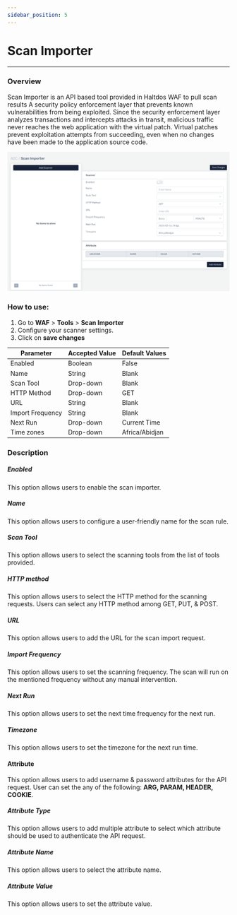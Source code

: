 ```yaml
---
sidebar_position: 5
---
```

# Scan Importer

---

### Overview

Scan Importer is an API based tool provided in Haltdos WAF to pull scan results A security policy enforcement layer that prevents known vulnerabilities from being exploited.
Since the security enforcement layer analyzes transactions and intercepts attacks in transit, malicious traffic never reaches the web application with the virtual patch. Virtual patches prevent exploitation attempts from succeeding, even when no changes have been made to the application source code.

![Scan Importer](/img/waf/v2/scanimporter.png)

### How to use:

1. Go to **WAF** > **Tools** > **Scan Importer**
2. Configure your scanner settings.
3. Click on **save changes**

| Parameter        | Accepted Value | Default Values |
|------------------|----------------|----------------|
| Enabled          | Boolean        | False          |
| Name             | String         | Blank          |
| Scan Tool        | Drop-down      | Blank          |
| HTTP Method      | Drop-down      | GET            |
| URL              | String         | Blank          |
| Import Frequency | String         | Blank          |
| Next Run         | Drop-down      | Current Time   |
| Time zones        | Drop-down      | Africa/Abidjan |

### Description

##### **Enabled**
This option allows users to enable the scan importer.

##### **Name**

This option allows users to configure a user-friendly name for the scan rule.

##### **Scan Tool**

This option allows users to select the scanning tools from the list of tools provided.

##### **HTTP method**
This option allows users to select the HTTP method for the scanning requests. Users can select any HTTP method among GET, PUT, & POST.

##### **URL**

This option allows users to add the URL for the scan import request.

##### **Import Frequency**

This option allows users to set the scanning frequency. The scan will run on the mentioned frequency without any manual intervention.

##### **Next Run**

This option allows users to set the next time frequency for the next run.

##### **Timezone**

This option allows users to set the timezone for the next run time.

#### **Attribute**

This option allows users to add username & password attributes for the API request. User can set the any of the following: **ARG, PARAM, HEADER, COOKIE**.


##### **Attribute Type**

This option allows users to add multiple attribute to select which attribute should be used to authenticate the API request.

##### **Attribute Name**

This option allows users to select the attribute name.

##### **Attribute Value**

This option allows users to set the attribute value.




















